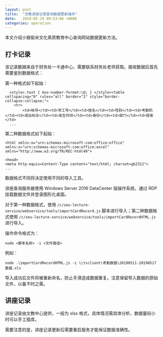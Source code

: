 ```yaml
---
layout: post
title:  "‎文教讲座记录查询数据更新操作"
date:   2019-05-19 09:53:06 +0800
categories: operation
---
```


本文介绍小猴偷米文化素质教育中心查询网站数据更新方法。

## 打卡记录

该记录数据来自于财务处一卡通中心，需要联系财务处老师获取。接收数据后首先需要鉴别数据格式：

第一种格式如下起始：

```
  <style>.text { mso-number-format:\@; } </style><table cellspacing="0" rules="all" border="1" style="border-collapse:collapse;">
	<tr>
		<td>帐号</td><td>学工号</td><td>姓名</td><td>性别</td><td>考勤机</td><td>进出标志</td><td>发生时间</td><td>身份</td><td>部门</td><td>宿舍</td>
  ...
```

第二种数据格式如下起始：

```
<html xmlns:o="urn:schemas-microsoft-com:office:office"
xmlns:x="urn:schemas-microsoft-com:office:excel"
xmlns="http://www.w3.org/TR/REC-html40">

<head>
<meta http-equiv=Content-Type content="text/html; charset=gb2312">
...
```

数据格式不同将决定使用不同的导入工具。

讲座查询服务器使用 Windows Server 2016 DataCenter 版操作系统，通过 RDP 挂载数据文件并登录图形化桌面。

对于第一种数据格式，使用 `/c/seu-lecture-service/webservice/tools/importCardRecord.js` 脚本进行导入；第二种数据格式使用 `/c/seu-lecture-service/webservice/tools/importCardRecordHTML.js` 进行导入。

操作命令格式为：

```
node <脚本名称> -i <文件路径>
```

例如：

```
node .\importCardRecordHTML.js -i \\tsclient\考勤数据\20190511-20190517数据.xls
```

导入成功后文件将被重新命名，防止手滑造成数据重复。注意保留导入数据的原始文件，以备不时之需。

## 讲座记录

讲座记录由文教中心提供，一般为 xlsx 格式，具体情况需具体分析，数据量较小时可以手工插库。

需要注意的是，讲座记录更新后需要重启服务才能保证数据准确性。






